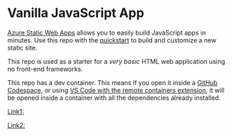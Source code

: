 # Vanilla JavaScript App

[Azure Static Web Apps](https://docs.microsoft.com/azure/static-web-apps/overview) allows you to easily build JavaScript apps in minutes. Use this repo with the [quickstart](https://docs.microsoft.com/azure/static-web-apps/getting-started?tabs=vanilla-javascript) to build and customize a new static site.

This repo is used as a starter for a _very basic_ HTML web application using no front-end frameworks.

This repo has a dev container. This means if you open it inside a [GitHub Codespace](https://github.com/features/codespaces), or using [VS Code with the remote containers extension](https://code.visualstudio.com/docs/remote/containers), it will be opened inside a container with all the dependencies already installed.


[Link1:](https://learn.microsoft.com/pt-br/azure/static-web-apps/get-started-portal?tabs=vanilla-javascript&pivots=github&authuser=0)


[Link2:](https://learn.microsoft.com/pt-pt/azure/static-web-apps/getting-started?tabs=vanilla-javascript)


